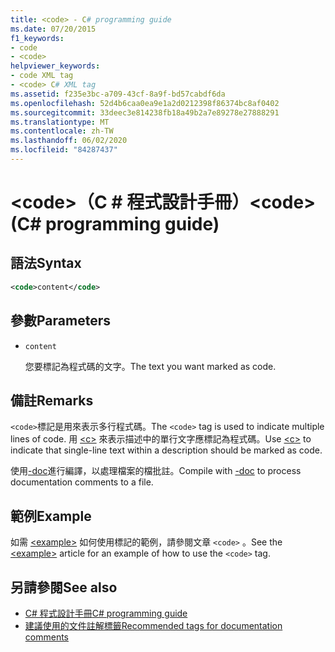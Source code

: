 ```yaml
---
title: <code> - C# programming guide
ms.date: 07/20/2015
f1_keywords:
- code
- <code>
helpviewer_keywords:
- code XML tag
- <code> C# XML tag
ms.assetid: f235e3bc-a709-43cf-8a9f-bd57cabdf6da
ms.openlocfilehash: 52d4b6caa0ea9e1a2d0212398f86374bc8af0402
ms.sourcegitcommit: 33deec3e814238fb18a49b2a7e89278e27888291
ms.translationtype: MT
ms.contentlocale: zh-TW
ms.lasthandoff: 06/02/2020
ms.locfileid: "84287437"
---
```

# <a name="code-c-programming-guide"></a><span data-ttu-id="5a181-101">\<code>（C # 程式設計手冊）</span><span class="sxs-lookup"><span data-stu-id="5a181-101">\<code> (C# programming guide)</span></span>

## <a name="syntax"></a><span data-ttu-id="5a181-102">語法</span><span class="sxs-lookup"><span data-stu-id="5a181-102">Syntax</span></span>

```xml
<code>content</code>
```

## <a name="parameters"></a><span data-ttu-id="5a181-103">參數</span><span class="sxs-lookup"><span data-stu-id="5a181-103">Parameters</span></span>

- `content`

  <span data-ttu-id="5a181-104">您要標記為程式碼的文字。</span><span class="sxs-lookup"><span data-stu-id="5a181-104">The text you want marked as code.</span></span>

## <a name="remarks"></a><span data-ttu-id="5a181-105">備註</span><span class="sxs-lookup"><span data-stu-id="5a181-105">Remarks</span></span>

<span data-ttu-id="5a181-106">`<code>`標記是用來表示多行程式碼。</span><span class="sxs-lookup"><span data-stu-id="5a181-106">The `<code>` tag is used to indicate multiple lines of code.</span></span> <span data-ttu-id="5a181-107">用 [\<c>](./code-inline.md) 來表示描述中的單行文字應標記為程式碼。</span><span class="sxs-lookup"><span data-stu-id="5a181-107">Use [\<c>](./code-inline.md) to indicate that single-line text within a description should be marked as code.</span></span>

<span data-ttu-id="5a181-108">使用[-doc](../../language-reference/compiler-options/doc-compiler-option.md)進行編譯，以處理檔案的檔批註。</span><span class="sxs-lookup"><span data-stu-id="5a181-108">Compile with [-doc](../../language-reference/compiler-options/doc-compiler-option.md) to process documentation comments to a file.</span></span>

## <a name="example"></a><span data-ttu-id="5a181-109">範例</span><span class="sxs-lookup"><span data-stu-id="5a181-109">Example</span></span>

<span data-ttu-id="5a181-110">如需 [\<example>](./example.md) 如何使用標記的範例，請參閱文章 `<code>` 。</span><span class="sxs-lookup"><span data-stu-id="5a181-110">See the [\<example>](./example.md) article for an example of how to use the `<code>` tag.</span></span>

## <a name="see-also"></a><span data-ttu-id="5a181-111">另請參閱</span><span class="sxs-lookup"><span data-stu-id="5a181-111">See also</span></span>

- [<span data-ttu-id="5a181-112">C# 程式設計手冊</span><span class="sxs-lookup"><span data-stu-id="5a181-112">C# programming guide</span></span>](../index.md)
- [<span data-ttu-id="5a181-113">建議使用的文件註解標籤</span><span class="sxs-lookup"><span data-stu-id="5a181-113">Recommended tags for documentation comments</span></span>](./recommended-tags-for-documentation-comments.md)
